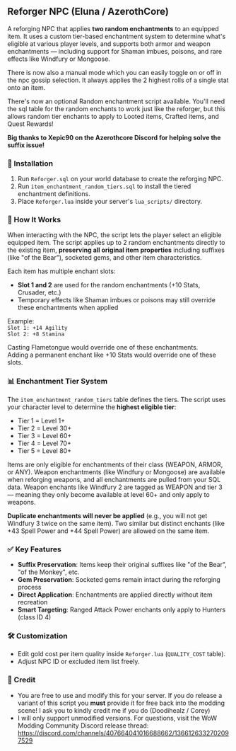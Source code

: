 ## Reforger NPC (Eluna / AzerothCore)
A reforging NPC that applies **two random enchantments** to an equipped item. It uses a custom tier-based enchantment system to determine what's eligible at various player levels, and supports both armor and weapon enchantments — including support for Shaman imbues, poisons, and rare effects like Windfury or Mongoose.

There is now also a manual mode which you can easily toggle on or off in the npc gossip selection. It always applies the 2 highest rolls of a single stat onto an item.

There's now an optional Random enchantment script available. You'll need the sql table for the random enchants to work just like the reforger, but this allows random tier enchants to apply to Looted items, Crafted items, and Quest Rewards!

**Big thanks to Xepic90 on the Azerothcore Discord for helping solve the suffix issue!**

### 💾 Installation
1. Run `Reforger.sql` on your world database to create the reforging NPC.
2. Run `item_enchantment_random_tiers.sql` to install the tiered enchantment definitions.  
3. Place `Reforger.lua` inside your server's `lua_scripts/` directory.

### 🔧 How It Works
When interacting with the NPC, the script lets the player select an eligible equipped item. The script applies up to 2 random enchantments directly to the existing item, **preserving all original item properties** including suffixes (like "of the Bear"), socketed gems, and other item characteristics.

Each item has multiple enchant slots:
- **Slot 1 and 2** are used for the random enchantments (+10 Stats, Crusader, etc.)
- Temporary effects like Shaman imbues or poisons may still override these enchantments when applied

Example:  
`Slot 1: +14 Agility`  
`Slot 2: +8 Stamina`  

Casting Flametongue would override one of these enchantments.  
Adding a permanent enchant like +10 Stats would override one of these slots.

### 📊 Enchantment Tier System  
The `item_enchantment_random_tiers` table defines the tiers. The script uses your character level to determine the **highest eligible tier**:
- Tier 1 = Level 1+
- Tier 2 = Level 30+  
- Tier 3 = Level 60+
- Tier 4 = Level 70+
- Tier 5 = Level 80+

Items are only eligible for enchantments of their class (WEAPON, ARMOR, or ANY). Weapon enchantments (like Windfury or Mongoose) are available when reforging weapons, and all enchantments are pulled from your SQL data. Weapon enchants like Windfury 2 are tagged as WEAPON and tier 3 — meaning they only become available at level 60+ and only apply to weapons.

**Duplicate enchantments will never be applied** (e.g., you will not get Windfury 3 twice on the same item). Two similar but distinct enchants (like +43 Spell Power and +44 Spell Power) are allowed on the same item.

### ✅ Key Features
- **Suffix Preservation**: Items keep their original suffixes like "of the Bear", "of the Monkey", etc.
- **Gem Preservation**: Socketed gems remain intact during the reforging process
- **Direct Application**: Enchantments are applied directly without item recreation
- **Smart Targeting**: Ranged Attack Power enchants only apply to Hunters (class ID 4)

### 🛠 Customization
- Edit gold cost per item quality inside `Reforger.lua` (`QUALITY_COST` table).
- Adjust NPC ID or excluded item list freely.

### 🧾 Credit
- You are free to use and modify this for your server. If you do release a variant of this script you **must** provide it for free back into the modding scene! I ask you to kindly credit me if you do (Doodihealz / Corey) 
- I will only support unmodified versions. For questions, visit the WoW Modding Community Discord release thread: https://discord.com/channels/407664041016688662/1366126332702097529
